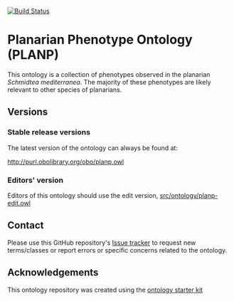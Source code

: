 [![Build Status](https://travis-ci.org/obophenotype/planarian-phenotype-ontology.svg?branch=master)](https://travis-ci.org/obophenotype/planarian-phenotype-ontology)
<!-- [![DOI](https://zenodo.org/badge/13996/obophenotype/planarian-phenotype-ontology.svg)](https://zenodo.org/badge/latestdoi/13996/obophenotype/planarian-phenotype-ontology) -->

# Planarian Phenotype Ontology (PLANP)

This ontology is a collection of phenotypes observed in the planarian *Schmidtea mediterranea*. The majority of these phenotypes are likely relevant to other species of planarians.   

## Versions

### Stable release versions

The latest version of the ontology can always be found at:

http://purl.obolibrary.org/obo/planp.owl

### Editors' version

Editors of this ontology should use the edit version, [src/ontology/planp-edit.owl](src/ontology/planp-edit.owl)

## Contact

Please use this GitHub repository's [Issue tracker](https://github.com/srobb1/planarian-phenotype-ontology/issues) to request new terms/classes or report errors or specific concerns related to the ontology.

## Acknowledgements

This ontology repository was created using the [ontology starter kit](https://github.com/INCATools/ontology-starter-kit)

